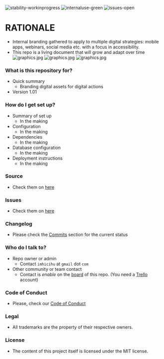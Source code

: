 ![stability-workinprogress](https://img.shields.io/badge/stability-work_in_progress-lightgrey.svg)
![internaluse-green](https://img.shields.io/badge/Internal%20use%3A-stable-green.svg)
![issues-open](https://img.shields.io/badge/issues-open-green.svg)

# RATIONALE #

* Internal branding gathered to apply to multiple digital strategies: mobile apps, webinars, social media etc. with a focus in accessibility.
* This repo is a living document that will grow and adapt over time
![graphics.jpg](https://bitbucket.org/repo/oLkML7j/images/424159149-branding-imhicihu-digital-black-white.png)
![graphics.jpg](https://bitbucket.org/repo/oLkML7j/images/3665540431-branding-imhicihu-digital-monochrome.png)
![graphics.jpg](https://bitbucket.org/repo/oLkML7j/images/1507728349-branding-imhicihu-digital.png)

### What is this repository for? ###

* Quick summary
    - Branding digital assets for digital actions
* Version 1.01

### How do I get set up? ###

* Summary of set up
    - In the making
* Configuration
    - In the making
* Dependencies
    - In the making
* Database configuration
    - In the making
* Deployment instructions
    - In the making

### Source ###

* Check them on [here](https://bitbucket.org/imhicihu/branding/src)

### Issues ###

* Check them on [here](https://bitbucket.org/imhicihu/branding/issues)

### Changelog ###

* Please check the [Commits](https://bitbucket.org/imhicihu/branding/commits/) section for the current status

### Who do I talk to? ###

* Repo owner or admin
    - Contact `imhicihu` at `gmail` dot `com`
* Other community or team contact
    - Contact is _enable_ on the [board](https://bitbucket.org/imhicihu/branding/addon/trello/trello-board) of this repo. (You need a [Trello](https://trello.com/) account)

### Code of Conduct

* Please, check our [Code of Conduct](https://bitbucket.org/imhicihu/branding/src/master/code_of_conduct.md)


### Legal ###

* All trademarks are the property of their respective owners.

### License ###

* The content of this project itself is licensed under the MIT license.